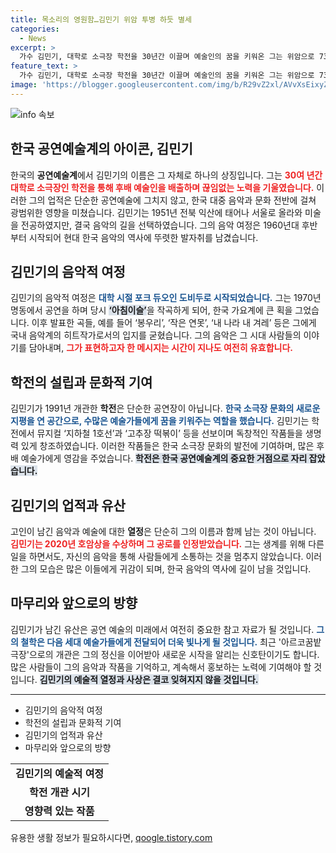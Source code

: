 ```yaml
---
title: 목소리의 영원함…김민기 위암 투병 하듯 별세
categories:
  - News
excerpt: >
  가수 김민기, 대학로 소극장 학전을 30년간 이끌며 예술인의 꿈을 키워온 그는 위암으로 73세에 별세했습니다. 한국 가요와 공연문화에 미친 그의 영향은 계속해서 기억될 것입니다.
feature_text: >
  가수 김민기, 대학로 소극장 학전을 30년간 이끌며 예술인의 꿈을 키워온 그는 위암으로 73세에 별세했습니다. 한국 가요와 공연문화에 미친 그의 영향은 계속해서 기억될 것입니다.
image: 'https://blogger.googleusercontent.com/img/b/R29vZ2xl/AVvXsEixyZcFfHzMRdzZMjFBmAUKJYCLCGyLL1o632UiGVXcaFdKo_bkvkuCioo0uUKlGfBVcT3P84aROyZIXSBEx3Aw5nCQ3pTgDom1WDC4m8eifvWiAmWEEVb4x6G_l8C0QH225ldMjyaFvpxGEBGNO37VmDTDMHGhJPq73UglMfDca1-0aw/s1600/blogspot.png'
---
```


<p><img src="https://blogger.googleusercontent.com/img/b/R29vZ2xl/AVvXsEixyZcFfHzMRdzZMjFBmAUKJYCLCGyLL1o632UiGVXcaFdKo_bkvkuCioo0uUKlGfBVcT3P84aROyZIXSBEx3Aw5nCQ3pTgDom1WDC4m8eifvWiAmWEEVb4x6G_l8C0QH225ldMjyaFvpxGEBGNO37VmDTDMHGhJPq73UglMfDca1-0aw/s1600/blogspot.png" alt="info 속보" /></p>

<h2 data-ke-size="size26">한국 공연예술계의 아이콘, 김민기</h2>

<p data-ke-size="size16">한국의 <b>공연예술계</b>에서 김민기의 이름은 그 자체로 하나의 상징입니다. 그는 <b><span style="color: #ee2323;">30여 년간 대학로 소극장인 학전을 통해 후배 예술인을 배출하며 끊임없는 노력을 기울였습니다.</span></b> 이러한 그의 업적은 단순한 공연예술에 그치지 않고, 한국 대중 음악과 문화 전반에 걸쳐 광범위한 영향을 미쳤습니다. 김민기는 1951년 전북 익산에 태어나 서울로 올라와 미술을 전공하였지만, 결국 음악의 길을 선택하였습니다. 그의 음악 여정은 1960년대 후반부터 시작되어 현대 한국 음악의 역사에 뚜렷한 발자취를 남겼습니다.</p>

<p data-ke-size="size16"></p>

<h2 data-ke-size="size26">김민기의 음악적 여정</h2>

<p data-ke-size="size16">김민기의 음악적 여정은 <b><span style="color: #1a5490;">대학 시절 포크 듀오인 도비두로 시작되었습니다.</span></b> 그는 1970년 명동에서 공연을 하며 당시 <b><span style="background-color: #21538527;">‘아침이슬’</span></b>을 작곡하게 되어, 한국 가요계에 큰 획을 그었습니다. 이후 발표한 곡들, 예를 들어 ‘봉우리’, ‘작은 연못’, ‘내 나라 내 겨레’ 등은 그에게 국내 음악계의 히트작가로서의 입지를 굳혔습니다. 그의 음악은 그 시대 사람들의 이야기를 담아내며, <b><span style="color: #ee2323;">그가 표현하고자 한 메시지는 시간이 지나도 여전히 유효합니다.</span></b></p>

<p data-ke-size="size16"></p>

<h2 data-ke-size="size26">학전의 설립과 문화적 기여</h2>

<p data-ke-size="size16">김민기가 1991년 개관한 <b>학전</b>은 단순한 공연장이 아닙니다. <b><span style="color: #1a5490;">한국 소극장 문화의 새로운 지평을 연 공간으로, 수많은 예술가들에게 꿈을 키워주는 역할을 했습니다.</span></b> 김민기는 학전에서 뮤지컬 ‘지하철 1호선’과 ‘고추장 떡볶이’ 등을 선보이며 독창적인 작품들을 생명력 있게 창조하였습니다. 이러한 작품들은 한국 소극장 문화의 발전에 기여하며, 많은 후배 예술가에게 영감을 주었습니다. <b><span style="background-color: #21538527;">학전은 한국 공연예술계의 중요한 거점으로 자리 잡았습니다.</span></b></p>

<p data-ke-size="size16"></p>

<h2 data-ke-size="size26">김민기의 업적과 유산</h2>

<p data-ke-size="size16">고인이 남긴 음악과 예술에 대한 <b>열정</b>은 단순히 그의 이름과 함께 남는 것이 아닙니다. <b><span style="color: #ee2323;">김민기는 2020년 호암상을 수상하며 그 공로를 인정받았습니다.</span></b> 그는 생계를 위해 다른 일을 하면서도, 자신의 음악을 통해 사람들에게 소통하는 것을 멈추지 않았습니다. 이러한 그의 모습은 많은 이들에게 귀감이 되며, 한국 음악의 역사에 길이 남을 것입니다.</p>

<p data-ke-size="size16"></p>

<h2 data-ke-size="size26">마무리와 앞으로의 방향</h2>

<p data-ke-size="size16">김민기가 남긴 유산은 공연 예술의 미래에서 여전히 중요한 참고 자료가 될 것입니다. <b><span style="color: #1a5490;">그의 철학은 다음 세대 예술가들에게 전달되어 더욱 빛나게 될 것입니다.</span></b> 최근 '아르코꿈밭극장'으로의 개관은 그의 정신을 이어받아 새로운 시작을 알리는 신호탄이기도 합니다. 많은 사람들이 그의 음악과 작품을 기억하고, 계속해서 홍보하는 노력에 기여해야 할 것입니다. <b><span style="background-color: #21538527;">김민기의 예술적 열정과 사상은 결코 잊혀지지 않을 것입니다.</span></b> </p>

<p data-ke-size="size16"></p>

<hr>

<ul>
<li>김민기의 음악적 여정</li>
<li>학전의 설립과 문화적 기여</li>
<li>김민기의 업적과 유산</li>
<li>마무리와 앞으로의 방향</li>
</ul>

<p data-ke-size="size16"></p>

<table>
<tr>
<td style="text-align: center; height: 17px;"><b>김민기의 예술적 여정</b></td>
</tr>
<tr>
<td style="text-align: center; height: 17px;"><b>학전 개관 시기</b></td>
<tr>
<td style="text-align: center; height: 17px;"><b>영향력 있는 작품</b></td>
</tr>
</table>

<p data-ke-size="size16"></p>
유용한 생활 정보가 필요하시다면, <a href="https://qoogle.tistory.com" rel="dofollow">qoogle.tistory.com</a>


